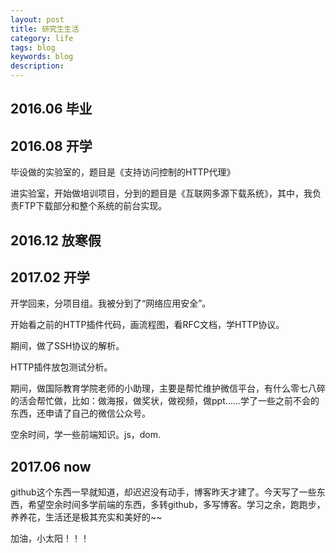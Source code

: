 ```yaml
---
layout: post
title: 研究生生活
category: life
tags: blog 
keywords: blog
description: 
---
```


## 2016.06 毕业



## 2016.08 开学

毕设做的实验室的，题目是《支持访问控制的HTTP代理》

进实验室，开始做培训项目，分到的题目是《互联网多源下载系统》，其中，我负责FTP下载部分和整个系统的前台实现。


## 2016.12 放寒假


## 2017.02 开学
开学回来，分项目组。我被分到了“网络应用安全”。

开始看之前的HTTP插件代码，画流程图，看RFC文档，学HTTP协议。

期间，做了SSH协议的解析。

HTTP插件放包测试分析。

期间，做国际教育学院老师的小助理，主要是帮忙维护微信平台，有什么零七八碎的活会帮忙做，比如：做海报，做奖状，做视频，做ppt……学了一些之前不会的东西，还申请了自己的微信公众号。

空余时间，学一些前端知识。js，dom.

## 2017.06 now

github这个东西一早就知道，却迟迟没有动手，博客昨天才建了。今天写了一些东西，希望空余时间多学前端的东西，多转github，多写博客。学习之余，跑跑步，养养花，生活还是极其充实和美好的~~

加油，小太阳！！！
